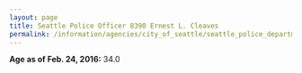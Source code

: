 ```yaml
---
layout: page
title: Seattle Police Officer 8390 Ernest L. Cleaves
permalink: /information/agencies/city_of_seattle/seattle_police_department/copbook/8390/
---
```


**Age as of Feb. 24, 2016:** 34.0
